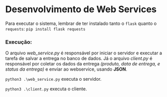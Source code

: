 # Desenvolvimento de Web Services
Para executar o sistema, lembrar de ter instalado tanto o `flask` quanto o `requests`:
`pip install flask requests`

### Execução:
O arquivo *web_service.py* é responsável por iniciar o servidor e executar a tarefa de salvar a entrega no banco de dados. Já o arquivo *client.py* é responsável por coletar os dados da entrega *(produto, data de entrega, e status da entrega)* e enviar ao webservice, usando **JSON**.


`python3 .\web_service.py` executa o servidor.

`python3 .\client.py` executa o cliente.